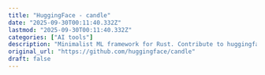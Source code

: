 ```yaml
---
title: "HuggingFace - candle"
date: "2025-09-30T00:11:40.332Z"
lastmod: "2025-09-30T00:11:40.332Z"
categories: ["AI tools"]
description: "Minimalist ML framework for Rust. Contribute to huggingface/candle development by creating an account on GitHub."
original_url: "https://github.com/huggingface/candle"
draft: false
---
```

